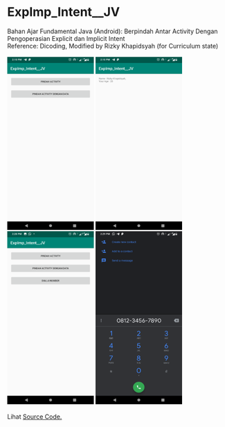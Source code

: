 # ExpImp_Intent__JV
Bahan Ajar Fundamental Java (Android): Berpindah Antar Activity Dengan Pengoperasian Explicit dan Implicit Intent<br>
Reference: Dicoding, Modified by Rizky Khapidsyah (for Curriculum state)<br><br>
<img src="https://github.com/RizkyKhapidsyah/ExpImp_Intent__JV/blob/master/results/Screenshot_20190907-141006.png" height=400px width=200px>
<img src="https://github.com/RizkyKhapidsyah/ExpImp_Intent__JV/blob/master/results/Screenshot_20190907-141014.png" height=400px width=200px>
<img src="https://github.com/RizkyKhapidsyah/ExpImp_Intent__JV/blob/master/results/Screenshot_20190907-142854.png" height=400px width=200px>
<img src="https://github.com/RizkyKhapidsyah/ExpImp_Intent__JV/blob/master/results/Screenshot_20190907-142913.png" height=400px width=200px><br><br>
Lihat <a href="https://github.com/RizkyKhapidsyah/ExpImp_Intent__JV/tree/master/app/src/main/java/com/rizkykhapidsyah/expimp_intent__jv">Source Code.</a>
